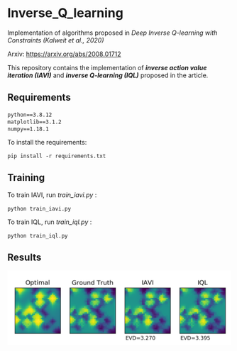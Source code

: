 # Inverse_Q_learning
Implementation of algorithms proposed in *Deep Inverse Q-learning with Constraints (Kalweit et al., 2020)*

Arxiv: https://arxiv.org/abs/2008.01712

This repository contains the implementation of ***inverse action value iteration (IAVI)*** and ***inverse Q-learning (IQL)*** proposed in the article.

## Requirements
```
python==3.8.12
matplotlib==3.1.2
numpy==1.18.1
```
To install the requirements:
```
pip install -r requirements.txt
```

## Training

To train IAVI, run *train_iavi.py* : 
```
python train_iavi.py
```
To train IQL, run *train_iql.py* : 
```
python train_iql.py
```
## Results

![results](results/state_value.png)